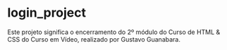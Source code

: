 # login_project
Este projeto significa o encerramento do 2º módulo do Curso de HTML &amp; CSS do Curso em Vídeo, realizado por Gustavo Guanabara.
